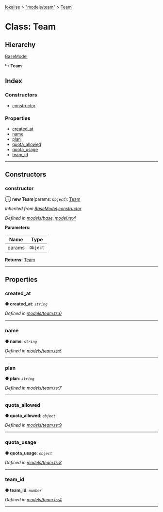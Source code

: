 [lokalise](../README.md) > ["models/team"](../modules/_models_team_.md) > [Team](../classes/_models_team_.team.md)

# Class: Team

## Hierarchy

 [BaseModel](_models_base_model_.basemodel.md)

**↳ Team**

## Index

### Constructors

* [constructor](_models_team_.team.md#constructor)

### Properties

* [created_at](_models_team_.team.md#created_at)
* [name](_models_team_.team.md#name)
* [plan](_models_team_.team.md#plan)
* [quota_allowed](_models_team_.team.md#quota_allowed)
* [quota_usage](_models_team_.team.md#quota_usage)
* [team_id](_models_team_.team.md#team_id)

---

## Constructors

<a id="constructor"></a>

###  constructor

⊕ **new Team**(params: *`Object`*): [Team](_models_team_.team.md)

*Inherited from [BaseModel](_models_base_model_.basemodel.md).[constructor](_models_base_model_.basemodel.md#constructor)*

*Defined in [models/base_model.ts:4](https://github.com/lokalise/node-lokalise-api/blob/7c5421a/src/models/base_model.ts#L4)*

**Parameters:**

| Name | Type |
| ------ | ------ |
| params | `Object` |

**Returns:** [Team](_models_team_.team.md)

___

## Properties

<a id="created_at"></a>

###  created_at

**● created_at**: *`string`*

*Defined in [models/team.ts:6](https://github.com/lokalise/node-lokalise-api/blob/7c5421a/src/models/team.ts#L6)*

___
<a id="name"></a>

###  name

**● name**: *`string`*

*Defined in [models/team.ts:5](https://github.com/lokalise/node-lokalise-api/blob/7c5421a/src/models/team.ts#L5)*

___
<a id="plan"></a>

###  plan

**● plan**: *`string`*

*Defined in [models/team.ts:7](https://github.com/lokalise/node-lokalise-api/blob/7c5421a/src/models/team.ts#L7)*

___
<a id="quota_allowed"></a>

###  quota_allowed

**● quota_allowed**: *`object`*

*Defined in [models/team.ts:9](https://github.com/lokalise/node-lokalise-api/blob/7c5421a/src/models/team.ts#L9)*

___
<a id="quota_usage"></a>

###  quota_usage

**● quota_usage**: *`object`*

*Defined in [models/team.ts:8](https://github.com/lokalise/node-lokalise-api/blob/7c5421a/src/models/team.ts#L8)*

___
<a id="team_id"></a>

###  team_id

**● team_id**: *`number`*

*Defined in [models/team.ts:4](https://github.com/lokalise/node-lokalise-api/blob/7c5421a/src/models/team.ts#L4)*

___

